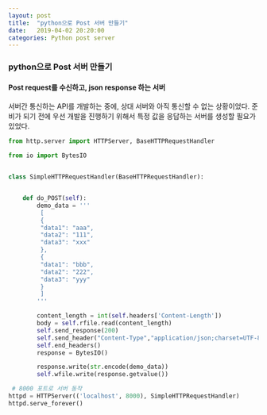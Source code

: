 ```yaml
---
layout: post
title:  "python으로 Post 서버 만들기"
date:   2019-04-02 20:20:00
categories: Python post server
---
```


 
  
   
### python으로 Post 서버 만들기
#### Post request를 수신하고, json response 하는 서버

서버간 통신하는 API를 개발하는 중에, 상대 서버와 아직 통신할 수 없는 상황이었다.
준비가 되기 전에 우선 개발을 진행하기 위해서 특정 값을 응답하는 서버를 생성할 필요가 있었다.



``` python
from http.server import HTTPServer, BaseHTTPRequestHandler

from io import BytesIO


class SimpleHTTPRequestHandler(BaseHTTPRequestHandler):


    def do_POST(self):
        demo_data = '''
         [
         {
         "data1": "aaa",
         "data2": "111",
         "data3": "xxx"
         },
         {
         "data1": "bbb",
         "data2": "222",
         "data3": "yyy"
         }
         ]
        '''

        content_length = int(self.headers['Content-Length'])
        body = self.rfile.read(content_length)
        self.send_response(200)
        self.send_header("Content-Type","application/json;charset=UTF-8")
        self.end_headers()
        response = BytesIO()

        response.write(str.encode(demo_data))
        self.wfile.write(response.getvalue())

 # 8000 포트로 서버 동작
httpd = HTTPServer(('localhost', 8000), SimpleHTTPRequestHandler)
httpd.serve_forever()



```

